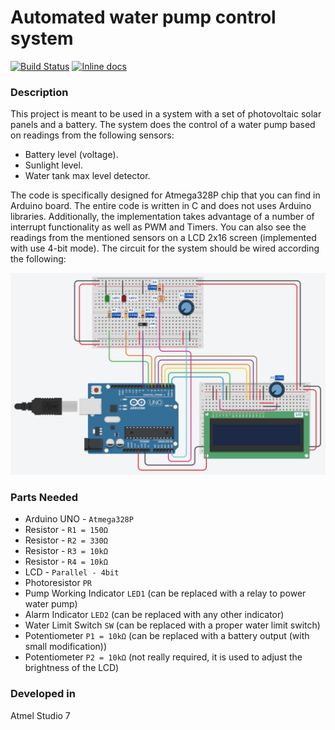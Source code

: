 # Automated water pump control system

[![Build Status](https://travis-ci.org/mk28hw/Water_Pump_Control_System.svg?branch=master)](https://travis-ci.org/mk28hw/Water_Pump_Control_System)
[![Inline docs](http://inch-ci.org/github/mk28hw/Water_Pump_Control_System.svg?branch=master)](http://inch-ci.org/github/mk28hw/Water_Pump_Control_System)

### Description

This project is meant to be used in a system with a set of photovoltaic solar panels and a battery.
The system does the control of a water pump based on readings from the following sensors:
  - Battery level (voltage).
  - Sunlight level.
  - Water tank max level detector.

The code is specifically designed for Atmega328P chip that you can find in Arduino board.
The entire code is written in C and does not uses Arduino libraries. Additionally, the implementation takes advantage of a number of interrupt functionality as well as PWM and Timers.
You can also see the readings from the mentioned sensors on a LCD 2x16 screen (implemented with use 4-bit mode).
The circuit for the system should be wired according the following:

![Wiring Diagram Should be here :(](./images/WiringDiagram.jpg)

### Parts Needed

- Arduino UNO - `Atmega328P`
- Resistor - `R1 = 150Ω`
- Resistor - `R2 = 330Ω`
- Resistor - `R3 = 10kΩ`
- Resistor - `R4 = 10kΩ`
- LCD - `Parallel - 4bit`
- Photoresistor `PR`
- Pump Working Indicator `LED1` (can be replaced with a relay to power water pump)
- Alarm Indicator `LED2` (can be replaced with any other indicator)
- Water Limit Switch `SW` (can be replaced with a proper water limit switch)
- Potentiometer `P1 = 10kΩ` (can be replaced with a battery output (with small modification))
- Potentiometer `P2 = 10kΩ` (not really required, it is used to adjust the brightness of the LCD)



### Developed in
Atmel Studio 7
